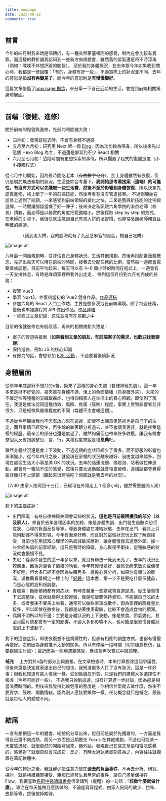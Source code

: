 ```yaml
---
title: nowpage
date: 2023-09-19
comments: true
---
```


<style>
.center{
  text-align: center;
}
</style>

## 前言

今年的四月對我來說是個轉折，有一種突然茅塞頓開的感覺，對內在會比較有覺察。而這樣的轉折讓我認知到一些新方向跟體會，雖然舊的習氣還是時不時浮現（例如：喋喋不休想評論的腦袋）。
至於我的身體概況，在去年跟今年如果收到關心時，我都是一律回覆：「有的，身體有好一些」，不過實際上的狀況並不同，去年的意思是指**沒有再變差了**，而今年的意思則是**有慢慢變好**。

這篇文章借鑑了[now page 概念](https://nownownow.com/about)，來分享一下自己近期的生活，會提到前端相關跟身體層面。

----

## 前端（復健、進修）

關於前端的復健與進修，先前的時間線大致：
- 四月初：發現寫程式時，不會有身體不適感
- 五月至六月初：研究用 Next 架一個 [Blog](https://billymind-blog.vercel.app/)，因為功能較為陽春，所以後來先以這個 Hexo Blog 為主，不過還是學習到不少 React 相關
- 六月至七月初：這段時間有更想探索的事情，所以擱置了程式的復健進度（小小接觸程式）

從七月中旬開始，因為長時間吃老本（~~存款數字ＱＱ~~），加上身體雖然有恢復，但仍是屬於無法預期的狀況，在這些綜合考量下，**我開始思考著接案（遠端）的可能性，有沒有方式可以先賺取一些生活費，然後不至於影響到身體恢復**。所以決定先認真進修，補上斷了一年的前端技能，然後再看有沒有管道接案。
不過剛開始在進修上遇到了瓶頸，一來感受到前端領域的變化之快，二來是舊與新技能的比例跟選擇，一時間讓腦袋當機了好一陣子；後來決定私訊跟六角學院的洧杰老師（校長）請教，而老師是以務實的角度把範圍縮小，然後採取 step by step 的方式，在老師的引導下，我很快就注意到自己有畫大餅的壞習慣，也非常感謝老師務實且明確的建議。

<p class="center">（講到畫大餅，我的腦海就有了九品芝麻官的畫面，餵自己吃餅）</p>

![image alt](https://i.imgur.com/QLkFYx5.png)

八月最一開始規劃時，從評估自己身體狀況、生活其他規劃，然後再搭配番茄鐘概念，先抓出每天可以用在前端的時間，接著去分配任務的比例，當然每一週都會需要做些調整。目前平均起來，每天可以有 4~6 個小時的時間在程式上，一週會有一天安排休息，有時是麻煩家裡帶我外出走走。
條列這個月份到九月初完成的任務：
- 複習 Vue3
- 學習 Nuxt3，並復刻當初的 Vue2 健身作品。[作品連結](https://nuxt3-fitness.vercel.app/)
- 參加六角的 React 入門工作坊，主要是想多浸泡在前端環境。除了每週任務，最後也串接課程的 API 做出作品。[作品連結](https://www.billyji.com/react-workshop-week4-todolist/#/)
- 一些程式文章紀錄，原先並沒有在規劃之中

目前的復健進修也有個段落，再來的相關規劃大致是：
- 案子的管道與接案（**如果看到文章的朋友，有前端案子的需求，也歡迎找我聊聊**）
- 保持進修，例如 JS 的核心知識
- 有餘力的話，會想參加 [F2E 活動](https://www.facebook.com/groups/173311386703334/) ，不過要看後續狀況

## 身體層面

從前年年底那針不想打的x苗，換來了這樣的身心失調（自律神經失調），這一年多來是挺不好受的，被夾雜在身體不適、湧上的負面情緒（自身跟外來）、未來的不確定性等種種的交織跟轟炸，也得仰賴家人在生活上的費心照顧。即使到了現在，我還是無法認同這種功效、風險、推廣（鼓吹）程度，事實上受到影響者並非很少，只是輕微與嚴重程度的不同（媒體不太會報這個）。

不過從今年開始我也不怎麼放心思在這邊，即使不太願意但當初也是自己下的決定，而且事情已經發生，再多餘的執著跟分析過去，並不會讓我更好，就是接受這樣的經歷。最辛苦的部分也還是度過了，雖然夠痛但也帶來許多收穫，讓我有機會整個大反省跟調整思、言、行，某種程度來說是種**恩典**吧。

雖然身體狀況還是會上下波動，不過近期的症狀已經少了很多，而不舒服的影響也漸漸變小。從今年四月之後，就發現在家裡的狀況越來越好、自由度越來越多，到現在處理生活大小事是滿 OK 的狀況。去年的話連洗碗、換燈泡、站著做拉伸運動，都會有一種站不住的感覺，然後只要太過動腦就會相當疲倦，連講話都會覺得氣好像打不上頭部（聽起來很誇張吧？但那就是我去年的狀況）。

<p class="center">（7/30 由家人陪同到十三行，已經可在外頭走上 1 個多小時，雖然需要避開人潮）</p>

![image alt](https://i.imgur.com/6sG5uPb.jpg)


剩下的主要症狀：
- 出門障礙：有些自律神經失調會延伸的狀況，**這也是目前最困擾我的部分（以及家人）**，來自於去年各種因素的加總，像是身體失調、出門發生過數次恐慌症狀、心理的負面反芻等等，導致身體處在凍結狀態，去年在出門、看診上只能用動彈不得來形容。今年有漸漸好轉，而且對於這個狀況也比較了解跟接受，目前也在用認知心理學的系統減敏來應對，讓身體慢慢去適應外頭。據一些曾經失調的前輩經驗，這只是暫時的障礙，身心恢復平衡後，這種敏感的狀況就會慢慢不見。
- 失眠：從事件發生的這一年多以來，就沒有辦法一覺到天亮了，去年的狀況比較嚴重，因為還混合了情緒的執著。今年有慢慢變好，雖然會醒來數次或偶爾不好睡，但大多已經不會因為失眠再多一層擔心與分析，如果你有類似的狀況，滿推薦看看楊定一博士的「[好睡](https://www.books.com.tw/products/0010810538?sloc=main)」這本書，第一步不是要吃什麼保健品，而是心態的認知跟調整。
- 胃脹氣：斷斷續續都有的症狀，有時會嚴重一些變成胃食道逆流。從生活習慣下去調整後，症狀就變得比較輕微，像是吃飯要保持覺知，不能讓自己吃的太多，或者餐後不要馬上坐著，通常可以做些家事或散步，因為家裡的晚餐量比較多，所以即使在散步後，我都是站著使用電腦，比較不會造成食物的積滯。
- 偶爾不明所以的不適：主要是身體狀況的上下波動，像是飲食、節氣變化，甚至月圓月缺都會有一定的影響。不過大多都影響不大，也可能是很習慣身體狀況的上下波動了。

剩下的這些症狀，即使恢復並不是跳耀性的，但都有相應的調整方式，也都有慢慢再變好。之前因為身體推不太動的關係，所以有停藥一段時間（切勿隨意模仿，且要跟醫生討論）；最近因為一些境遇跟感受，應該會再次嘗試中醫調理。

**補充**：
上方對於x苗的部分比較直接，在文章檢查時，本來打算拔除這個爭議性，但後來還是決定就表達出自己的想法。我知道很多人打了沒有狀況，這是一件好事；但我也知道有些人像我一樣，受到後遺症所苦，只是我們的媒體大多選擇性不報導（今年可能好一些）。
不過我只說到這邊，沒有打算進一步討論，因為那是相當浪費時間的。到後來我覺得比較健康的態度是：你相信什麼就去做什麼，然後不要要求、鼓吹、煽動情緒，認為別人應該要跟你一樣。任何概念就只是概念，最後就是每個人的體驗不同。

----

## 結尾

一直有想把這一年的體會、經驗給分享出來，但目前是屬於先擱置的，一方面是覺得自己還不夠成熟，而另一方面是近期要先 Focus 在其他規劃，不過也可能某一天靈感迸發，就很自然的開始寫起來。題外話，發現自己在寫文章是相當吃感覺的，感覺對了就很自然會完成它；反之，有時太過執著或刻意為之，內容往往就擱置在筆記軟體中。

從今年的轉折之後，我就鮮少把注意力放在**過去的負面事件**，不再去分析、研究、探討，就是持續練習接受、臣服已經發生且無常的事件，讓自己盡量保持在 Flow。我很喜歡[馬冠中醫師讀書會](https://www.youtube.com/@SHIHIJIN)很常講到（提醒）的一句話：「**該做什麼就做什麼**」。專注在每天能做且應該做的，不論是寫寫程式、由家人陪同的散步、拉伸、放鬆等等，然後放掉期待。

